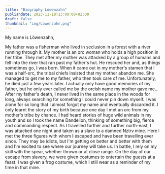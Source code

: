 ```yaml
---
title: "Biography Löwenzahn"
publishdate: 2023-11-18T13:00:00+02:00
draft: false
thumbnail: "img/Löwenzahn.png"
---
```


My name is Löwenzahn,

My father was a fisherman who lived in seclusion in a forest with a river running through it. My mother is an orc woman who holds a high position in her tribe. They met after my mother was attacked by a group of humans and fell into the river that ran past my father's hut. He rescued her and, as things sometimes go, I was born. When it came out in my mother's stamen that I was a half-orc, the tribal chiefs insisted that my mother abandon me. She managed to get me to my father, who then took care of me. Unfortunately, he died just a few years later. I actually only have good memories of my father, but he only ever called me by the orcish name my mother gave me... After my father's death, I never lived in the same place in the woods for long, always searching for something I could never pin down myself. I was alone for so long that I almost forgot my name and eventually discarded it. I only learnt the story of my birth because one day I met an orc from my mother's tribe by chance. I had heard stories of huge wild animals in my youth and so I took the name Dandelion, thinking of something big, fierce and commanding respect. As I travelled further and further north-east, I was attacked one night and taken as a slave to a damned Nztrv mine. Here I met the three figures with whom I escaped and have been travelling ever since. They may be idiots, but I'm getting on better and better with them and I'm excited to see where our journey will take us. In battle, I rely on my skill with the spear, whether thrown or at close range. On the day of our escape from slavery, we were given costumes to entertain the guests at a feast. I was given a frog costume, which I still wear as a reminder of my time in that mine.

